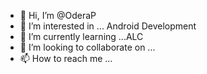 - 👋 Hi, I’m @OderaP
- 👀 I’m interested in ... Android Development
- 🌱 I’m currently learning ...ALC
- 💞️ I’m looking to collaborate on ...
- 📫 How to reach me ...

<!---
OderaP/OderaP is a ✨ special ✨ repository because its `README.md` (this file) appears on your GitHub profile.
You can click the Preview link to take a look at your changes.
--->

